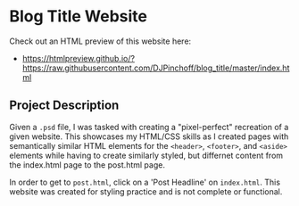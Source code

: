 # Blog Title Website

Check out an HTML preview of this website here:
- https://htmlpreview.github.io/?https://raw.githubusercontent.com/DJPinchoff/blog_title/master/index.html

## Project Description

Given a ```.psd``` file, I was tasked with creating a "pixel-perfect" recreation of 
a given website. This showcases my HTML/CSS skills as I created pages with semantically similar HTML
elements for the ```<header>```, ```<footer>```, and ```<aside>``` elements while having
to create similarly styled, but differnet content from the index.html page to the 
post.html page.  

In order to get to ```post.html```, click on a 'Post Headline' on ```index.html```. This
website was created for styling practice and is not complete or functional.
